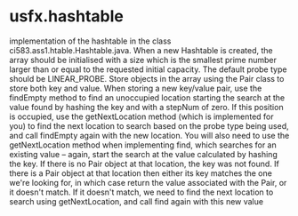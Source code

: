 # usfx.hashtable
implementation of the hashtable in the class ci583.ass1.htable.Hashtable.java. 
When a new Hashtable is created, the array should be initialised with a size which is the smallest prime number larger than or equal to the requested initial capacity. The default probe type should be LINEAR_PROBE. Store objects in the array using the Pair class to store both key and value. When storing a new key/value pair, use the findEmpty method to find an unoccupied location starting the search at the value found by hashing the key and with a stepNum of zero. If this position is occupied, use the getNextLocation method (which is implemented for you) to find the next location to search based on the probe type being used, and call findEmpty again with the new location. You will also need to use the getNextLocation method when implementing find, which searches for an existing value – again, start the search at the value calculated by hashing the key. If there is no Pair object at that location, the key was not found. If there is a Pair object at that location then either its key matches the one we're looking for, in which case return the value associated with the Pair, or it doesn't match. If it doesn't match, we need to find the next location to search using getNextLocation, and call find again with this new value
